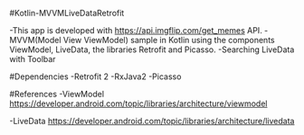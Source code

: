 #Kotlin-MVVMLiveDataRetrofit

-This app is developed with https://api.imgflip.com/get_memes API.
-MVVM(Model View ViewModel) sample in Kotlin using the components ViewModel, LiveData, the libraries Retrofit and Picasso.
-Searching LiveData with Toolbar

#Dependencies
-Retrofit 2
-RxJava2
-Picasso

#References
-ViewModel https://developer.android.com/topic/libraries/architecture/viewmodel

-LiveData https://developer.android.com/topic/libraries/architecture/livedata
